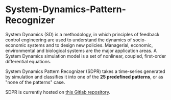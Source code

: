 # System-Dynamics-Pattern-Recognizer

System Dynamics (SD) is a methodology, in which principles of feedback control engineering are used to understand the dynamics of socio-economic systems and to design new policies. Managerial, economic, environmental and biological systems are the major application areas. A System Dynamics simulation model is a set of nonlinear, coupled, first-order differential equations. 

System Dynamics Pattern Recognizer (SDPR) takes a time-series generated by simulation and classifies it into one of the **25 predefined patterns**, or as "none of the patterns" case.

SDPR is currently hosted on [this Gitlab repository](https://gitlab.com/k2arya/system-dynamics-pattern-recognizer).
